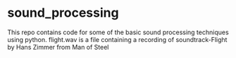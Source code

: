 # sound_processing
This repo contains code for some of the basic sound processing techniques using python.
flight.wav is a file containing a recording of soundtrack-Flight by Hans Zimmer from Man of Steel
